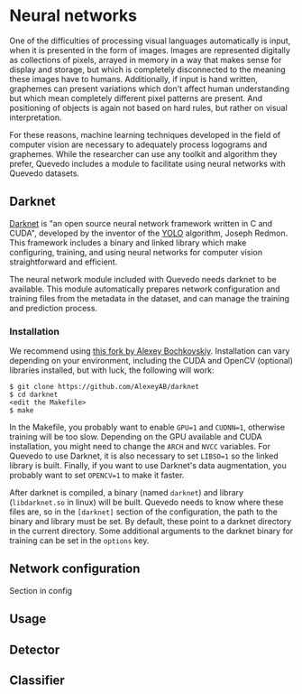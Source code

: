 # Neural networks

One of the difficulties of processing visual languages automatically is input,
when it is presented in the form of images. Images are represented digitally as
collections of pixels, arrayed in memory in a way that makes sense for display
and storage, but which is completely disconnected to the meaning these images
have to humans. Additionally, if input is hand written, graphemes can present
variations which don't affect human understanding but which mean completely
different pixel patterns are present. And positioning of objects is again not
based on hard rules, but rather on visual interpretation.

For these reasons, machine learning techniques developed in the field of
computer vision are necessary to adequately process logograms and graphemes.
While the researcher can use any toolkit and algorithm they prefer, Quevedo
includes a module to facilitate using neural networks with Quevedo datasets.

## Darknet

[Darknet] is "an open source neural network framework written in C and CUDA",
developed by the inventor of the [YOLO] algorithm, Joseph Redmon. This framework
includes a binary and linked library which make configuring, training, and using
neural networks for computer vision straightforward and efficient.

The neural network module included with Quevedo needs darknet to be available.
This module automatically prepares network configuration and training files from
the metadata in the dataset, and can manage the training and prediction
process.

### Installation

We recommend using [this fork by Alexey
Bochkovskiy](https://github.com/AlexeyAB/darknet). Installation can vary
depending on your environment, including the CUDA and OpenCV (optional)
libraries installed, but with luck, the following will work:

```shell
$ git clone https://github.com/AlexeyAB/darknet
$ cd darknet
<edit the Makefile>
$ make
```

In the Makefile, you probably want to enable `GPU=1` and `CUDNN=1`, otherwise
training will be too slow. Depending on the GPU available and CUDA installation,
you might need to change the `ARCH` and `NVCC` variables. For Quevedo to use
Darknet, it is also necessary to set `LIBSO=1` so the linked library is built.
Finally, if you want to use Darknet's data augmentation, you probably want to
set `OPENCV=1` to make it faster.

After darknet is compiled, a binary (named `darknet`) and library
(`libdarknet.so` in linux) will be built. Quevedo needs to know where these
files are, so in the `[darknet]` section of the configuration, the path to the
binary and library must be set. By default, these point to a darknet
directory in the current directory. Some additional arguments to the darknet
binary for training can be set in the `options` key.

## Network configuration

Section in config

## Usage

## Detector

## Classifier

[Darknet]: http://pjreddie.com/darknet/
[YOLO]: https://pjreddie.com/darknet/yolo/
